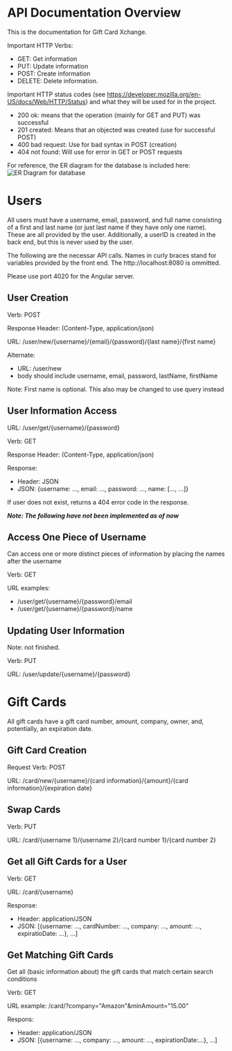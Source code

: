 # API Documentation Overview

This is the documentation for Gift Card Xchange.

Important HTTP Verbs:
* GET: Get information
* PUT: Update information
* POST: Create information
* DELETE: Delete information.

Important HTTP status codes (see https://developer.mozilla.org/en-US/docs/Web/HTTP/Status) and what they will be used for in the project.
* 200 ok: means that the operation (mainly for GET and PUT) was successful
* 201 created: Means that an objected was created (use for successful POST)
* 400 bad request: Use for bad syntax in POST (creation)
* 404 not found: Will use for error in GET or POST requests

For reference, the ER diagram for the database is included here:
![ER Diagram for database](https://github.com/GatorSethBarber/SoftwareEngineeringGroup24/ERDiagram.png "ER Diagram")

# Users

All users must have a username, email, password, and full name consisting of a first and last name (or just last name if they have only one name). These are all provided by the user. Additionally, a userID is created in the back end, but this is never used by the user.

The following are the necessar API calls. Names in curly braces stand for variables provided by the front end. The http://localhost:8080 is ommitted.

Please use port 4020 for the Angular server.

## User Creation

Verb: POST

Response Header: (Content-Type, application/json)

URL: /user/new/{username}/{email}/{password}/{last name}/{first name}

Alternate:
* URL: /user/new
* body should include username, email, password, lastName, firstName

Note: First name is optional. This also may be changed to use query instead

## User Information Access

URL: /user/get/{username}/{password}

Verb: GET

Response Header: (Content-Type, application/json)

Response:
* Header: JSON
* JSON: {username: ..., email: ..., password: ..., name: [..., ...]}

If user does not exist, returns a 404 error code in the response.

***Note: The following have not been implemented as of now***

## Access One Piece of Username

Can access one or more distinct pieces of information by placing the names after the username

Verb: GET

URL examples: 
* /user/get/{username}/{password}/email
* /user/get/{username}/{password}/name

## Updating User Information

Note: not finished.

Verb: PUT

URL: /user/update/{username}/{password}

# Gift Cards

All gift cards have a gift card number, amount, company, owner, and, potentially, an expiration date.

## Gift Card Creation

Request Verb: POST

URL: /card/new/{username}/{card information}/{amount}/{card information}/{expiration date}

## Swap Cards

Verb: PUT

URL: /card/{username 1}/{username 2}/{card number 1}/{card number 2}

## Get all Gift Cards for a User

Verb: GET

URL: /card/{username}

Response: 
* Header: application/JSON
* JSON: [{username: ..., cardNumber: ..., company: ..., amount: ..., expiratioDate: ...}, ...]

## Get Matching Gift Cards

Get all (basic information about) the gift cards that match certain search conditions

Verb: GET

URL example: /card/?company="Amazon"&minAmount="15.00"

Respons:
* Header: application/JSON
* JSON: [{username: ..., company: ..., amount: ..., expirationDate:...}, ...]
